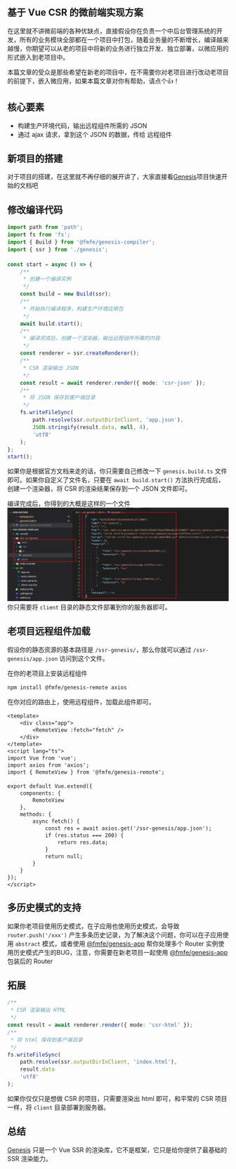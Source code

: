 ## 基于 Vue CSR 的微前端实现方案
在这里就不讲微前端的各种优缺点，直接假设你在负责一个中后台管理系统的开发，所有的业务模块全部都在一个项目中打包，随着业务量的不断增长，编译越来越慢，你期望可以从老的项目中将新的业务进行独立开发、独立部署，以微应用的形式嵌入到老项目中。

本篇文章的受众是那些希望在新老的项目中，在不需要你对老项目进行改动老项目的前提下，嵌入微应用，如果本篇文章对你有帮助，请点个👍！

## 核心要素
- 构建生产环境代码，输出远程组件所需的 JSON 
- 通过 ajax 请求，拿到这个 JSON 的数据，传给 远程组件

## 新项目的搭建
对于项目的搭建，在这里就不再仔细的展开讲了，大家直接看[Genesis](https://fmfe.github.io/genesis-docs/guide/#%E5%AE%89%E8%A3%85)项目快速开始的文档吧

## 修改编译代码
```ts
import path from 'path';
import fs from 'fs';
import { Build } from '@fmfe/genesis-compiler';
import { ssr } from './genesis';

const start = async () => {
    /**
     * 创建一个编译实例
     */
    const build = new Build(ssr);
    /**
     * 开始执行编译程序，构建生产环境应用包
     */
    await build.start();
    /**
     * 编译完成后，创建一个渲染器，输出远程组件所需的内容
     */
    const renderer = ssr.createRenderer();
    /**
     * CSR 渲染输出 JSON
     */
    const result = await renderer.render({ mode: 'csr-json' });
    /**
     * 将 JSON 保存到客户端目录
     */
    fs.writeFileSync(
        path.resolve(ssr.outputDirInClient, 'app.json'),
        JSON.stringify(result.data, null, 4),
        'utf8'
    );
};
start();

```
如果你是根据官方文档来走的话，你只需要自己修改一下 `genesis.build.ts` 文件即可。如果你自定义了文件名，只要在 `await build.start()` 方法执行完成后，创建一个渲染器，将 CSR 的渲染结果保存到一个 JSON 文件即可。

编译完成后，你得到的大概是这样的一个文件
![](./images/20200525210729.jpg)
你只需要将 `client` 目录的静态文件部署到你的服务器即可。

## 老项目远程组件加载
假设你的静态资源的基本路径是 `/ssr-genesis/`，那么你就可以通过 `/ssr-genesis/app.json` 访问到这个文件。

在你的老项目上安装远程组件
```bash
npm install @fmfe/genesis-remote axios
```
在你对应的路由上，使用远程组件，加载此组件即可。
```vue
<template>
    <div class="app">
        <RemoteView :fetch="fetch" />
    </div>
</template>
<script lang="ts">
import Vue from 'vue';
import axios from 'axios';
import { RemoteView } from '@fmfe/genesis-remote';

export default Vue.extend({
    components: {
        RemoteView
    },
    methods: {
        async fetch() {
            const res = await axios.get('/ssr-genesis/app.json');
            if (res.status === 200) {
                return res.data;
            }
            return null;
        }
    }
});
</script>
```

## 多历史模式的支持
如果你老项目使用历史模式，在子应用也使用历史模式，会导致 `router.push('/xxx')` 产生多条历史记录，为了解决这个问题，你可以在子应用使用 `abstract` 模式，或者使用 [@fmfe/genesis-app](http://localhost:8080/genesis-docs/app/#%E5%AE%89%E8%A3%85) 帮你处理多个 Router 实例使用历史模式产生的BUG，注意，你需要在新老项目一起使用 [@fmfe/genesis-app](http://localhost:8080/genesis-docs/app/#%E5%AE%89%E8%A3%85) 包装后的 Router 

## 拓展
```ts
/**
 * CSR 渲染输出 HTML
 */
const result = await renderer.render({ mode: 'csr-html' });
/**
 * 将 html 保存到客户端目录
 */
fs.writeFileSync(
    path.resolve(ssr.outputDirInClient, 'index.html'),
    result.data
    'utf8'
);
```
如果你仅仅只是想做 CSR 的项目，只需要渲染出 html 即可，和平常的 CSR 项目一样，将 `client` 目录部署到服务器。


## 总结
[Genesis](https://github.com/fmfe/genesis) 只是一个 Vue SSR 的渲染库，它不是框架，它只是给你提供了最基础的 SSR 渲染能力。